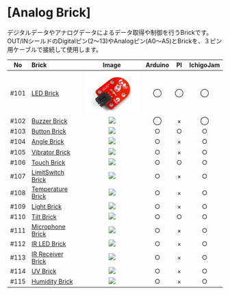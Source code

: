 # [Analog Brick]

デジタルデータやアナログデータによるデータ取得や制御を行うBrickです。
<br>
OUT/INシールドのDigitalピン(2〜13)やAnalogピン(A0〜A5)とBrickを、３ピン用ケーブルで接続して使用します。



|No|Brick|Image|Arduino|PI|IchigoJam|
|:--:|:--|:--:|:--:|:--:|:--:|
|#101 | [LED Brick](101_brick_analog_led.md) |<img src="/img/100_analog/product/101_led_product.jpg" width="180"> | ◯ | ◯ | ◯ |
|#102|[Buzzer Brick](brick_analog_buzzer/brick_analog_buzzer.md)|![](./img/analogBrick/102pre.jpg)|◯|×|◯|
| #103 |  [Button Brick](brick_analog_button/brick_analog_button.md) |![](./img/analogBrick/103pre.jpg) | <center>○ | <center>○ | <center>○ |
| #104 | [Angle Brick](brick_analog_angle/brick_analog_angle.md)| ![](./img/analogBrick/104pre.jpg) | <center>○ | <center>× | <center>○ |
| #105 |  [Vibrator Brick](brick_analog_vibrator/brick_analog_vibrator.md) |![](./img/analogBrick/105pre.jpg) | <center>○ | <center>× | <center>○ |
| #106 |  [Touch Brick](brick_analog_touch/brick_analog_touch.md) |![](./img/analogBrick/106pre.jpg) | <center>○ | <center>○ | <center>○ |
| #107 | [LimitSwitch Brick](brick_analog_limitswitch/brick_analog_limitswitch.md)| ![](./img/analogBrick/107pre.jpg) | <center>○ | <center>× | <center>○ |
| #108 |  [Temperature Brick](brick_analog_temp/brick_analog_temp.md) | ![](./img/analogBrick/108pre.jpg) | <center>○ | <center>× | <center>○ |
| #109 | [Light Brick](brick_analog_light/brick_analog_light.md) |![](./img/analogBrick/109pre.jpg) | <center>○ | <center>× | <center>○ |
| #110 | [Tilt Brick](brick_analog_tilt/brick_analog_tilt.md) |![](./img/analogBrick/110pre.jpg) | <center>○ | <center>○ | <center>○ |
| #111 | [Microphone Brick](brick_analog_mic/brick_analog_mic.md) | ![](./img/analogBrick/111pre.jpg) | <center>○ | <center>× | <center>○ |
| #112 | [IR LED Brick](brick_analog_ir_led/brick_analog_ir_led.md)| ![](./img/analogBrick/112pre.jpg) | <center>○ | <center>× | <center>○ | 
| #113 | [IR Receiver Brick](brick_analog_ir_receive/brick_analog_ir_receive.md) |![](./img/analogBrick/113pre.jpg) | <center>○ | <center>× | <center>○ |
| #114 | [UV Brick](brick_analog_uv/brick_analog_uv.md) |![](./img/analogBrick/114pre.jpg) | <center>○ | <center>× | <center>○ |
| #115 |  [Humidity Brick](brick_analog_humidity/brick_analog_humidity.md) |![](./img/analogBrick/115pre.jpg) | <center>○ | <center>× | <center>○ |

